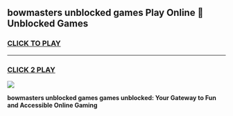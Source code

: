 
## bowmasters unblocked games Play Online 👋 Unblocked Games
<h3>
<a href="https://premium.freeplayer.one?title=bowmasters_unblocked_games&ref=19F">CLICK TO PLAY</a></h3>
<hr>

<h3>
<a href="https://premium.freeplayer.one?title=bowmasters_unblocked_games&ref=19F">CLICK 2 PLAY</a>
  
</h3>

<a href="https://premium.freeplayer.one?title=bowmasters_unblocked_games&ref=19F"><img src="https://clearcache.store/games.png"></a>


**bowmasters unblocked games games unblocked: Your Gateway to Fun and Accessible Online Gaming**
